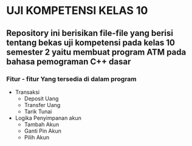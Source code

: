 # UJI KOMPETENSI KELAS 10
Repository ini berisikan file-file yang berisi tentang bekas uji kompetensi pada kelas 10 semester 2 yaitu membuat program ATM pada bahasa pemograman C++ dasar
---------------

### **Fitur - fitur Yang tersedia di dalam program**

- Transaksi
    - Deposit Uang
    - Transfer Uang
    - Tarik Tunai
- Logika Penyimpanan akun
    - Tambah Akun
    - Ganti Pin Akun
    - Pilih Akun
